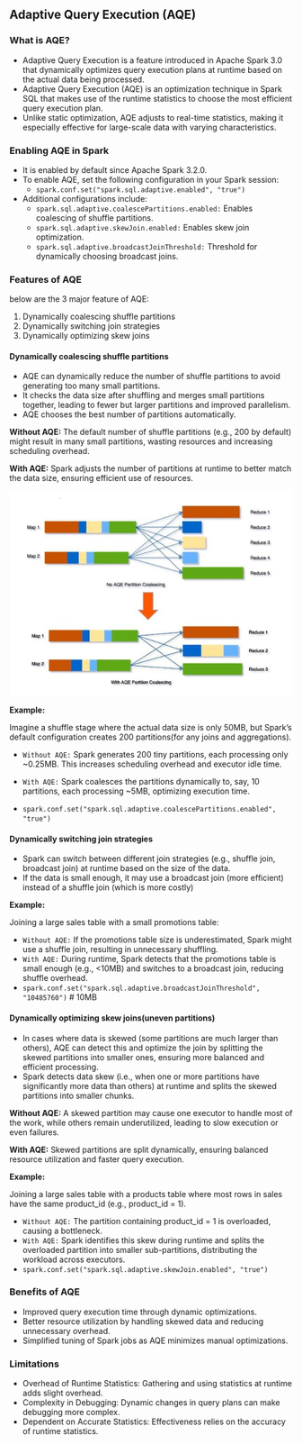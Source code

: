 ## Adaptive Query Execution (AQE)

### What is AQE?
- Adaptive Query Execution is a feature introduced in Apache Spark 3.0 that dynamically optimizes query execution plans at runtime based on the actual data being processed.
- Adaptive Query Execution (AQE) is an optimization technique in Spark SQL that makes use of the runtime statistics to choose the most efficient query execution plan. 
- Unlike static optimization, AQE adjusts to real-time statistics, making it especially effective for large-scale data with varying characteristics.

### Enabling AQE in Spark
-  It is enabled by default since Apache Spark 3.2.0.
- To enable AQE, set the following configuration in your Spark session:
  - `spark.conf.set("spark.sql.adaptive.enabled", "true")`
- Additional configurations include:
  - `spark.sql.adaptive.coalescePartitions.enabled:` Enables coalescing of shuffle partitions.
  - `spark.sql.adaptive.skewJoin.enabled:` Enables skew join optimization.
  - `spark.sql.adaptive.broadcastJoinThreshold:` Threshold for dynamically choosing broadcast joins.


### Features of AQE
below are the 3 major feature of AQE:
1. Dynamically coalescing shuffle partitions
2. Dynamically switching join strategies
3. Dynamically optimizing skew joins

#### Dynamically coalescing shuffle partitions
- AQE can dynamically reduce the number of shuffle partitions to avoid generating too many small partitions. 
- It checks the data size after shuffling and merges small partitions together, leading to fewer but larger partitions and improved parallelism.
- AQE chooses the best number of partitions automatically.

**Without AQE:** The default number of shuffle partitions (e.g., 200 by default) might result in many small partitions, wasting resources and increasing scheduling overhead.

**With AQE:** Spark adjusts the number of partitions at runtime to better match the data size, ensuring efficient use of resources.

  ![dynamically coalescing shuffle partitions](https://github.com/rohish-zade/PySpark/blob/main/materials/coalescing-shuffle-partitions.jpg)

**Example:**

Imagine a shuffle stage where the actual data size is only 50MB, but Spark’s default configuration creates 200 partitions(for any joins and aggregations).
- `Without AQE:` Spark generates 200 tiny partitions, each processing only ~0.25MB. This increases scheduling overhead and executor idle time.

- `With AQE:` Spark coalesces the partitions dynamically to, say, 10 partitions, each processing ~5MB, optimizing execution time.
- `spark.conf.set("spark.sql.adaptive.coalescePartitions.enabled", "true")`


#### Dynamically switching join strategies
- Spark can switch between different join strategies (e.g., shuffle join, broadcast join) at runtime based on the size of the data.
- If the data is small enough, it may use a broadcast join (more efficient) instead of a shuffle join (which is more costly)

**Example:**

Joining a large sales table with a small promotions table:

- `Without AQE:` If the promotions table size is underestimated, Spark might use a shuffle join, resulting in unnecessary shuffling.
- `With AQE:` During runtime, Spark detects that the promotions table is small enough (e.g., <10MB) and switches to a broadcast join, reducing shuffle overhead.
- `spark.conf.set("spark.sql.adaptive.broadcastJoinThreshold", "10485760")`  # 10MB


#### Dynamically optimizing skew joins(uneven partitions)
- In cases where data is skewed (some partitions are much larger than others), AQE can detect this and optimize the join by splitting the skewed partitions into smaller ones, ensuring more balanced and efficient processing.
- Spark detects data skew (i.e., when one or more partitions have significantly more data than others) at runtime and splits the skewed partitions into smaller chunks.

**Without AQE:** A skewed partition may cause one executor to handle most of the work, while others remain underutilized, leading to slow execution or even failures.

**With AQE:**  Skewed partitions are split dynamically, ensuring balanced resource utilization and faster query execution.

**Example:**

Joining a large sales table with a products table where most rows in sales have the same product_id (e.g., product_id = 1).

- `Without AQE:` The partition containing product_id = 1 is overloaded, causing a bottleneck.
- `With AQE:` Spark identifies this skew during runtime and splits the overloaded partition into smaller sub-partitions, distributing the workload across executors.
- `spark.conf.set("spark.sql.adaptive.skewJoin.enabled", "true")`


### Benefits of AQE
- Improved query execution time through dynamic optimizations.
- Better resource utilization by handling skewed data and reducing unnecessary overhead.
- Simplified tuning of Spark jobs as AQE minimizes manual optimizations.

### Limitations
- Overhead of Runtime Statistics: Gathering and using statistics at runtime adds slight overhead.
- Complexity in Debugging: Dynamic changes in query plans can make debugging more complex.
- Dependent on Accurate Statistics: Effectiveness relies on the accuracy of runtime statistics.